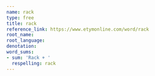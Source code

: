 ```yaml
---
name: rack
type: free
title: rack
reference_link: https://www.etymonline.com/word/rack
root_name: 
root_language: 
denotation: 
word_sums:
- sum: 'Rack + '
  respelling: rack
---
```

